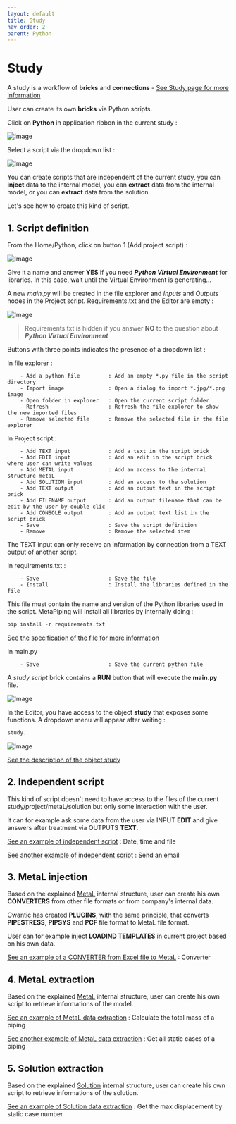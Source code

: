 ```yaml
---
layout: default
title: Study
nav_order: 2
parent: Python
---
```


# Study

A study is a workflow of **bricks** and **connections** - [See Study page for more information](https://documentation.metapiping.com/Explorer/Study.html)

User can create its own **bricks** via Python scripts.

Click on **Python** in application ribbon in the current study :

![Image](../Images/PythonStudy1.jpg)

Select a script via the dropdown list :

![Image](../Images/PythonStudy2.jpg)

You can create scripts that are independent of the current study, you can **inject** data to the internal model, you can **extract** data from the internal model, or you can **extract** data from the solution.

Let's see how to create this kind of script.

## 1. Script definition

From the Home/Python, click on button 1 (Add project script) :

![Image](../Images/PythonMenu.jpg)

Give it a name and answer **YES** if you need ***Python Virtual Environment*** for libraries. In this case, wait until the Virtual Environment is generating...

A new *main.py* will be created in the file explorer and *Inputs* and *Outputs* nodes in the Project script. Requirements.txt and the Editor are empty :

![Image](../Images/PythonStudy3.jpg)

>Requirements.txt is hidden if you answer **NO** to the question about ***Python Virtual Environment***

Buttons with three points indicates the presence of a dropdown list :

In file explorer :

```
    - Add a python file         : Add an empty *.py file in the script directory
    - Import image              : Open a dialog to import *.jpg/*.png image
    - Open folder in explorer   : Open the current script folder
    - Refresh                   : Refresh the file explorer to show the new imported files
    - Remove selected file      : Remove the selected file in the file explorer
```

In Project script :

```
    - Add TEXT input            : Add a text in the script brick
    - Add EDIT input            : Add an edit in the script brick where user can write values
    - Add METAL input           : Add an access to the internal structure metaL
    - Add SOLUTION input        : Add an access to the solution
    - Add TEXT output           : Add an output text in the script brick
    - Add FILENAME output       : Add an output filename that can be edit by the user by double clic
    - Add CONSOLE output        : Add an output text list in the script brick
    - Save                      : Save the script definition
    - Remove                    : Remove the selected item
```

The TEXT input can only receive an information by connection from a TEXT output of another script.

In requirements.txt :


```
    - Save                      : Save the file
    - Install                   : Install the libraries defined in the file
```

This file must contain the name and version of the Python libraries used in the script. MetaPiping will install all libraries by internally doing :

```python
pip install -r requirements.txt
```

[See the specification of the file for more information](https://pip.pypa.io/en/stable/reference/requirements-file-format/)



In main.py

```
    - Save                      : Save the current python file
```

A *study script* brick contains a **RUN** button that will execute the **main.py** file.

![Image](../Images/PythonStudy5.jpg)

In the Editor, you have access to the object **study** that exposes some functions. A dropdown menu will appear after writing :

```python
study.
```

![Image](../Images/PythonStudy4.jpg)

[See the description of the object study](https://documentation.metapiping.com/Python/Classes/study.html)

## 2. Independent script

This kind of script doesn't need to have access to the files of the current study/project/metaL/solution but only some interaction with the user.

It can for example ask some data from the user via INPUT **EDIT** and give answers after treatment via OUTPUTS **TEXT**.

[See an example of independent script](https://documentation.metapiping.com/Python/Samples/datetimefile.html) : Date, time and file

[See another example of independent script](https://documentation.metapiping.com/Python/Samples/sendemail.html) : Send an email

## 3. MetaL injection

Based on the explained [MetaL](https://documentation.metapiping.com/Python/Classes/metal.html) internal structure, user can create his own **CONVERTERS** from other file formats or from company's internal data.

Cwantic has created **PLUGINS**, with the same principle, that converts **PIPESTRESS**, **PIPSYS** and **PCF** file format to MetaL file format.

User can for example inject **LOADIND TEMPLATES** in current project based on his own data.

[See an example of a CONVERTER from Excel file to MetaL](https://documentation.metapiping.com/Python/Samples/converter.html) : Converter

## 4. MetaL extraction

Based on the explained [MetaL](https://documentation.metapiping.com/Python/Classes/metal.html) internal structure, user can create his own script to retrieve informations of the model. 


[See an example of MetaL data extraction](https://documentation.metapiping.com/Python/Samples/totalmass.html) : Calculate the total mass of a piping


[See another example of MetaL data extraction](https://documentation.metapiping.com/Python/Samples/staticases.html) : Get all static cases of a piping

## 5. Solution extraction

Based on the explained [Solution](https://documentation.metapiping.com/Python/Classes/solution.html) internal structure, user can create his own script to retrieve informations of the solution. 


[See an example of Solution data extraction](https://documentation.metapiping.com/Python/Samples/maxdisplacement.html) : Get the max displacement by static case number
